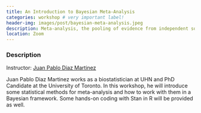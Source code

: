 ```yaml
---
title: An Introduction to Bayesian Meta-Analysis
categories: workshop # very important label!
header-img: images/post/bayesian-meta-analysis.jpeg
description: Meta-analysis, the pooling of evidence from independent sources, especially randomised controlled trials is now common in the medical research literature. Software advances have contributed to the widespread use of meta-analytic techniques.  In this workshop, we will show how meta-analysis models can be seen as generalized linear models. We will also see how to fit these models under a Bayesian perspective.
location: Zoom
---
```


### Description

Instructor: [Juan Pablo Diaz Martinez](https://tcairem.utoronto.ca/faculty/juan-pablo-diaz-martinez)

Juan Pablo Diaz Martinez works as a biostatistician at UHN and PhD Candidate at the University of Toronto. In this workshop, he will introduce some statistical methods for meta-analysis and how to work with them in a Bayesian framework. Some hands-on coding with Stan in R will be provided as well.